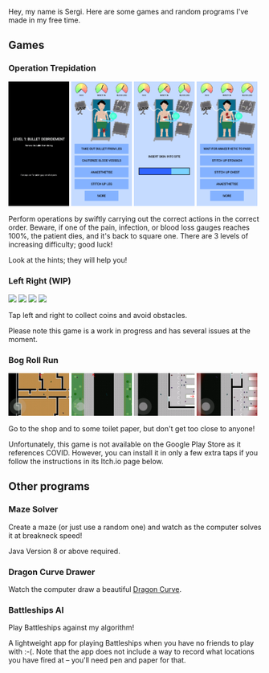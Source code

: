 Hey, my name is Sergi. Here are some games and random programs I've made in my free time.

## Games

### Operation Trepidation

<p float="left">
  <img src="https://raw.githubusercontent.com/Rolodophone/operation-trepidation/master/dev/Screenshot_20200420-220349_Operation%20Trepidation.jpg" width="24%"/>
  <img src="https://raw.githubusercontent.com/Rolodophone/operation-trepidation/master/dev/Screenshot_20200420-220755_Operation%20Trepidation.jpg" width="24%"/>
  <img src="https://raw.githubusercontent.com/Rolodophone/operation-trepidation/master/dev/Screenshot_20200420-224550_Operation%20Trepidation.jpg" width="24%"/>
  <img src="https://raw.githubusercontent.com/Rolodophone/operation-trepidation/master/dev/Screenshot_20200420-225017_Operation%20Trepidation.jpg" width="24%"/>
</p>

Perform operations by swiftly carrying out the correct actions in the correct order. Beware, if one of the pain, infection, or blood loss gauges reaches 100%, the patient dies, and it's back to square one. There are 3 levels of increasing difficulty; good luck!

Look at the hints; they will help you!

### Left Right (WIP)

<p float="left">
  <img src="https://raw.githubusercontent.com/Rolodophone/left-right/master/dev/Screenshot_1589811500.png" width="24%"/>
  <img src="https://raw.githubusercontent.com/Rolodophone/left-right/master/dev/Screenshot_1589811555.png" width="24%"/>
  <img src="https://raw.githubusercontent.com/Rolodophone/left-right/master/dev/Screenshot_1589811673.png" width="24%"/>
  <img src="https://raw.githubusercontent.com/Rolodophone/left-right/master/dev/Screenshot_1589811697.png" width="24%"/>
</p>

Tap left and right to collect coins and avoid obstacles.

Please note this game is a work in progress and has several issues at the moment.

### Bog Roll Run

<p float="left">
  <img src="https://raw.githubusercontent.com/Rolodophone/bog-roll-run/master/dev/Screenshot_1589723532.png" width="24%"/>
  <img src="https://raw.githubusercontent.com/Rolodophone/bog-roll-run/master/dev/Screenshot_1589723562.png" width="24%"/>
  <img src="https://raw.githubusercontent.com/Rolodophone/bog-roll-run/master/dev/Screenshot_1589723590.png" width="24%"/>
  <img src="https://raw.githubusercontent.com/Rolodophone/bog-roll-run/master/dev/Screenshot_1589723598.png" width="24%"/>
</p>

Go to the shop and to some toilet paper, but don't get too close to anyone!

Unfortunately, this game is not available on the Google Play Store as it references COVID. However, you can install it in only a few extra taps if you follow the instructions in its Itch.io page below.

## Other programs

### Maze Solver

Create a maze (or just use a random one) and watch as the computer solves it at breakneck speed!

Java Version 8 or above required.

### Dragon Curve Drawer

Watch the computer draw a beautiful [Dragon Curve](https://en.wikipedia.org/wiki/Dragon_curve).

### Battleships AI

Play Battleships against my algorithm!

A lightweight app for playing Battleships when you have no friends to play with :-(. Note that the app does not include a way to record what locations you have fired at – you'll need pen and paper for that.

